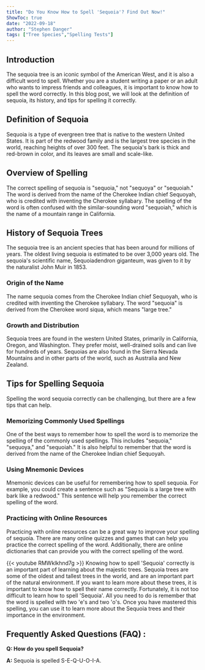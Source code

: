 ```yaml
---
title: "Do You Know How to Spell 'Sequoia'? Find Out Now!"
ShowToc: true 
date: "2022-09-18"
author: "Stephen Danger" 
tags: ["Tree Species","Spelling Tests"]
---
```

## Introduction

The sequoia tree is an iconic symbol of the American West, and it is also a difficult word to spell. Whether you are a student writing a paper or an adult who wants to impress friends and colleagues, it is important to know how to spell the word correctly. In this blog post, we will look at the definition of sequoia, its history, and tips for spelling it correctly.

## Definition of Sequoia

Sequoia is a type of evergreen tree that is native to the western United States. It is part of the redwood family and is the largest tree species in the world, reaching heights of over 300 feet. The sequoia's bark is thick and red-brown in color, and its leaves are small and scale-like.

## Overview of Spelling

The correct spelling of sequoia is "sequoia," not "sequoya" or "sequoiah." The word is derived from the name of the Cherokee Indian chief Sequoyah, who is credited with inventing the Cherokee syllabary. The spelling of the word is often confused with the similar-sounding word "sequoiah," which is the name of a mountain range in California.

## History of Sequoia Trees

The sequoia tree is an ancient species that has been around for millions of years. The oldest living sequoia is estimated to be over 3,000 years old. The sequoia's scientific name, Sequoiadendron giganteum, was given to it by the naturalist John Muir in 1853.

### Origin of the Name

The name sequoia comes from the Cherokee Indian chief Sequoyah, who is credited with inventing the Cherokee syllabary. The word "sequoia" is derived from the Cherokee word siqua, which means "large tree."

### Growth and Distribution

Sequoia trees are found in the western United States, primarily in California, Oregon, and Washington. They prefer moist, well-drained soils and can live for hundreds of years. Sequoias are also found in the Sierra Nevada Mountains and in other parts of the world, such as Australia and New Zealand.

## Tips for Spelling Sequoia

Spelling the word sequoia correctly can be challenging, but there are a few tips that can help.

### Memorizing Commonly Used Spellings

One of the best ways to remember how to spell the word is to memorize the spelling of the commonly used spellings. This includes "sequoia," "sequoya," and "sequoiah." It is also helpful to remember that the word is derived from the name of the Cherokee Indian chief Sequoyah.

### Using Mnemonic Devices

Mnemonic devices can be useful for remembering how to spell sequoia. For example, you could create a sentence such as "Sequoia is a large tree with bark like a redwood." This sentence will help you remember the correct spelling of the word.

### Practicing with Online Resources

Practicing with online resources can be a great way to improve your spelling of sequoia. There are many online quizzes and games that can help you practice the correct spelling of the word. Additionally, there are online dictionaries that can provide you with the correct spelling of the word.

{{< youtube RMWklkhnd7g >}} 
Knowing how to spell 'Sequoia' correctly is an important part of learning about the majestic trees. Sequoia trees are some of the oldest and tallest trees in the world, and are an important part of the natural environment. If you want to learn more about these trees, it is important to know how to spell their name correctly. Fortunately, it is not too difficult to learn how to spell 'Sequoia'. All you need to do is remember that the word is spelled with two 'e's and two 'o's. Once you have mastered this spelling, you can use it to learn more about the Sequoia trees and their importance in the environment.

## Frequently Asked Questions (FAQ) :
**Q: How do you spell Sequoia?**

**A:** Sequoia is spelled S-E-Q-U-O-I-A.





